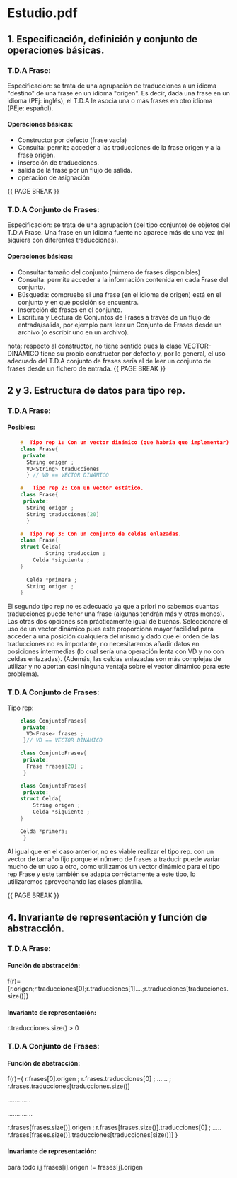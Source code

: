 # Estudio.pdf 

## 1. Especificación, definición y conjunto de operaciones básicas. 

### T.D.A Frase: 
Especificación: se trata de una agrupación de traducciones a un idioma "destino" de una frase en un idioma "origen". Es decir, dada una frase en un idioma (PEj: inglés), el T.D.A le asocia una o más frases en otro idioma (PEje: español). 
#### Operaciones básicas: 
* Constructor por defecto (frase vacía) 
* Consulta: permite acceder a las traducciones de la frase origen y a la frase origen.
* insercción de traducciones.
* salida de la frase por un flujo de salida.
* operación de asignación 
 

{{ PAGE BREAK }}

### T.D.A Conjunto de Frases: 
Especificación: se trata de una agrupación (del tipo conjunto) de objetos del T.D.A Frase. Una frase en un idioma fuente no aparece más de una vez (ni siquiera con diferentes traducciones). 
#### Operaciones básicas: 
* Consultar tamaño del conjunto (número de frases disponibles)
* Consulta: permite acceder a la información contenida en cada Frase del conjunto.
* Búsqueda: comprueba si una frase (en el idioma de origen) está en el conjunto y en qué posición se encuentra.
* Insercción de frases en el conjunto. 
* Escritura y Lectura de Conjuntos de Frases a través de un flujo de entrada/salida, por ejemplo para leer un Conjunto de Frases desde un archivo (o escribir uno en un archivo). 

nota: respecto al constructor, no tiene sentido pues la clase VECTOR-DINÁMICO tiene su propio constructor por defecto y, por lo general, el uso adecuado del T.D.A conjunto de frases sería el de leer un conjunto de frases desde un fichero de entrada. 
{{ PAGE BREAK }}

## 2 y 3. Estructura de datos para tipo rep.

### T.D.A Frase:
#### Posibles: 

```C++
	#  Tipo rep 1: Con un vector dinámico (que habría que implementar)
    class Frase{
     private:
      String origen ; 
      VD<String> traducciones 
      } // VD == VECTOR DINÁMICO

	#   Tipo rep 2: Con un vector estático.
    class Frase{
     private:
      String origen ; 
      String traducciones[20] 
      } 

	#  Tipo rep 3: Con un conjunto de celdas enlazadas.
    class Frase{
	struct Celda{
       		String traduccion ;
	 	Celda *siguiente ; 
	}
	
      Celda *primera ; 
      String origen ; 
	}

```

El segundo tipo rep no es adecuado ya que a priori no sabemos cuantas traducciones puede tener una frase (algunas tendrán más y otras menos). Las otras dos opciones son prácticamente igual de buenas. Seleccionaré el uso de un vector dinámico pues este proporciona mayor facilidad para acceder a una posición cualquiera del mismo y dado que el orden de las traducciones no es importante, no necesitaremos añadir datos en posiciones intermedias (lo cual sería una operación lenta con VD y no con celdas enlazadas). (Además, las celdas enlazadas son más complejas de utilizar y no aportan casi ninguna ventaja sobre el vector dinámico para este problema). 



### T.D.A Conjunto de Frases:
Tipo rep:
```C++
    class ConjuntoFrases{
     private:
      VD<Frase> frases ;
     }// VD == VECTOR DINÁMICO

    class ConjuntoFrases{
     private:
      Frase frases[20] ; 
     } 

    class ConjuntoFrases{
     private:
	struct Celda{
	 	String origen ;
	 	Celda *siguiente ; 
	}

	Celda *primera; 
     }
```

Al igual que en el caso anterior, no es viable realizar el tipo rep. con un vector de tamaño fijo porque el número de frases a traducir puede variar mucho de un uso a otro, como utilizamos un vector dinámico para el tipo rep Frase y este también se adapta corréctamente a este tipo, lo utilizaremos aprovechando las clases plantilla.


{{ PAGE BREAK }}

## 4. Invariante de representación y función de abstracción. 
### T.D.A Frase: 
#### Función de abstracción: 
 f(r)={r.origen;r.traducciones[0];r.traducciones[1]....;r.traducciones[traducciones.size()]} 
#### Invariante de representación:
r.traducciones.size() > 0 

### T.D.A Conjunto de Frases: 
#### Función de abstracción: 
  f(r)={ r.frases[0].origen ; r.frases.traducciones[0] ; ...... ; 
         r.frases.traducciones[traducciones.size()]
  
  .............
  
  ..............
  
  r.frases[frases.size()].origen ; r.frases[frases.size()].traducciones[0] ; ..... r.frases[frases.size()].traducciones[traducciones[size()]] }
 
 
#### Invariante de representación: 
 para todo i,j frases[i].origen != frases[j].origen 
